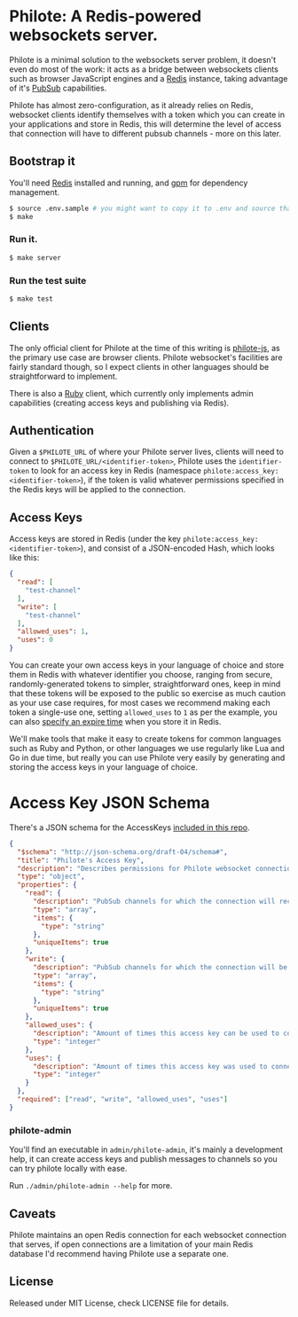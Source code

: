 # Philote: A Redis-powered websockets server.

Philote is a minimal solution to the websockets server problem, it doesn't even do most of the work: it acts as a bridge between websockets clients such as browser JavaScript engines and a [Redis](http://redis.io/) instance, taking advantage of it's [PubSub](http://redis.io/commands#pubsub) capabilities.

Philote has almost zero-configuration, as it already relies on Redis, websocket clients identify themselves with a token which you can create in your applications and store in Redis, this will determine the level of access that connection will have to different pubsub channels - more on this later.

## Bootstrap it

You'll need [Redis](http://redis.io/) installed and running, and [gpm](https://github.com/pote/gpm) for dependency management.

``` bash
$ source .env.sample # you might want to copy it to .env and source that instead if you plan on changing the settings.
$ make
```

### Run it.

``` bash
$ make server
```

### Run the test suite

```bash
$ make test
```

## Clients

The only official client for Philote at the time of this writing is [philote-js](https://github.com/13floor/philote-js), as the primary use case are browser clients. Philote websocket's facilities are fairly standard though, so I expect clients in other languages should be straightforward to implement.

There is also a [Ruby](https://github.com/pote/philote-rb) client, which currently only implements admin capabilities (creating access keys and publishing via Redis).

## Authentication

Given a `$PHILOTE_URL` of where your Philote server lives, clients will need to connect to `$PHILOTE_URL/<identifier-token>`, Philote uses the `identifier-token` to look for an access key in Redis (namespace `philote:access_key:<identifier-token>`), if the token is valid whatever permissions specified in the Redis keys will be applied to the connection.

## Access Keys

Access keys are stored in Redis (under the key `philote:access_key:<identifier-token>`), and consist of a JSON-encoded Hash, which looks like this:

```json
{
  "read": [
    "test-channel"
  ],
  "write": [
    "test-channel"
  ],
  "allowed_uses": 1,
  "uses": 0
}
```
You can create your own access keys in your language of choice and store them in Redis with whatever identifier you choose, ranging from secure, randomly-generated tokens to simpler, straightforward ones, keep in mind that these tokens will be exposed to the public so exercise as much caution as your use case requires, for most cases we recommend making each token a single-use one, setting `allowed_uses` to `1` as per the example, you can also [specify an expire time](http://redis.io/commands/set) when you store it in Redis. 

We'll make tools that make it easy to create tokens for common languages such as Ruby and Python, or other languages we use regularly like Lua and Go in due time, but really you can use Philote very easily by generating and storing the access keys in your language of choice.

# Access Key JSON Schema

There's a JSON schema for the AccessKeys [included in this repo](./meta/access-key-schema.json).

```json
{
  "$schema": "http://json-schema.org/draft-04/schema#",
  "title": "Philote's Access Key",
  "description": "Describes permissions for Philote websocket connection",
  "type": "object",
  "properties": {
    "read": {
      "description": "PubSub channels for which the connection will receive messages",
      "type": "array",
      "items": {
        "type": "string"
      },
      "uniqueItems": true
    },
    "write": {
      "description": "PubSub channels for which the connection will be allowed to publish messages",
      "type": "array",
      "items": {
        "type": "string"
      },
      "uniqueItems": true
    },
    "allowed_uses": {
      "description": "Amount of times this access key can be used to connect to Philote (0 means unlimited usage)",
      "type": "integer"
    },
    "uses": {
      "description": "Amount of times this access key was used to connect to Philote",
      "type": "integer"
    }
  },
  "required": ["read", "write", "allowed_uses", "uses"]
}
```
### philote-admin

You'll find an executable in `admin/philote-admin`, it's mainly a development help, it can create access keys and publish messages to channels so you can try philote locally with ease.

Run `./admin/philote-admin --help` for more.

## Caveats

Philote maintains an open Redis connection for each websocket connection that serves, if open connections are a limitation of your main Redis database I'd recommend having Philote use a separate one.

## License

Released under MIT License, check LICENSE file for details.
